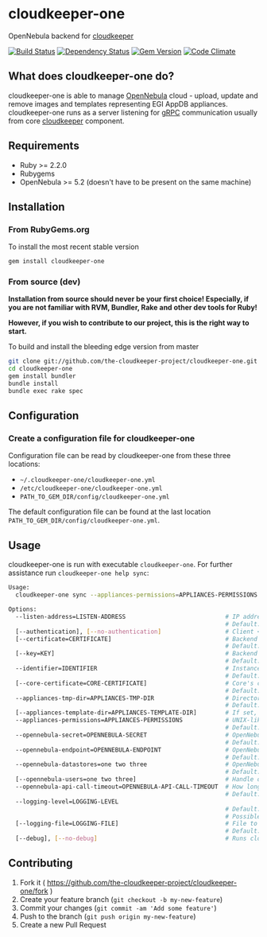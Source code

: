 # cloudkeeper-one
OpenNebula backend for [cloudkeeper](https://github.com/the-cloudkeeper-project/cloudkeeper)

[![Build Status](https://secure.travis-ci.org/the-cloudkeeper-project/cloudkeeper-one.png)](http://travis-ci.org/the-cloudkeeper-project/cloudkeeper-one)
[![Dependency Status](https://gemnasium.com/the-cloudkeeper-project/cloudkeeper-one.png)](https://gemnasium.com/the-cloudkeeper-project/cloudkeeper-one)
[![Gem Version](https://fury-badge.herokuapp.com/rb/cloudkeeper-one.png)](https://badge.fury.io/rb/cloudkeeper-one)
[![Code Climate](https://codeclimate.com/github/the-cloudkeeper-project/cloudkeeper-one.png)](https://codeclimate.com/github/the-cloudkeeper-project/cloudkeeper-one)

## What does cloudkeeper-one do?
cloudkeeper-one is able to manage [OpenNebula](https://opennebula.org/) cloud - upload, update and remove images and templates representing EGI AppDB appliances. cloudkeeper-one runs as a server listening for [gRPC](http://www.grpc.io/) communication usually from core [cloudkeeper](https://github.com/the-cloudkeeper-project/cloudkeeper) component.

## Requirements
* Ruby >= 2.2.0
* Rubygems
* OpenNebula >= 5.2 (doesn't have to be present on the same machine)

## Installation

### From RubyGems.org
To install the most recent stable version
```bash
gem install cloudkeeper-one
```

### From source (dev)
**Installation from source should never be your first choice! Especially, if you are not
familiar with RVM, Bundler, Rake and other dev tools for Ruby!**

**However, if you wish to contribute to our project, this is the right way to start.**

To build and install the bleeding edge version from master

```bash
git clone git://github.com/the-cloudkeeper-project/cloudkeeper-one.git
cd cloudkeeper-one
gem install bundler
bundle install
bundle exec rake spec
```

## Configuration
### Create a configuration file for cloudkeeper-one
Configuration file can be read by cloudkeeper-one from these
three locations:

* `~/.cloudkeeper-one/cloudkeeper-one.yml`
* `/etc/cloudkeeper-one/cloudkeeper-one.yml`
* `PATH_TO_GEM_DIR/config/cloudkeeper-one.yml`

The default configuration file can be found at the last location
`PATH_TO_GEM_DIR/config/cloudkeeper-one.yml`.

## Usage
cloudkeeper-one is run with executable `cloudkeeper-one`. For further assistance run `cloudkeeper-one help sync`:
```bash
Usage:
  cloudkeeper-one sync --appliances-permissions=APPLIANCES-PERMISSIONS --appliances-tmp-dir=APPLIANCES-TMP-DIR --identifier=IDENTIFIER --listen-address=LISTEN-ADDRESS --opennebula-api-call-timeout=OPENNEBULA-API-CALL-TIMEOUT --opennebula-datastores=one two three --opennebula-endpoint=OPENNEBULA-ENDPOINT --opennebula-secret=OPENNEBULA-SECRET

Options:
  --listen-address=LISTEN-ADDRESS                            # IP address gRPC server will listen on
                                                             # Default: 127.0.0.1:50051
  [--authentication], [--no-authentication]                  # Client <-> server authentication
  [--certificate=CERTIFICATE]                                # Backend's host certificate
                                                             # Default: /etc/grid-security/hostcert.pem
  [--key=KEY]                                                # Backend's host key
                                                             # Default: /etc/grid-security/hostkey.pem
  --identifier=IDENTIFIER                                    # Instance identifier
                                                             # Default: cloudkeeper-one
  [--core-certificate=CORE-CERTIFICATE]                      # Core's certificate
                                                             # Default: /etc/grid-security/corecert.pem
  --appliances-tmp-dir=APPLIANCES-TMP-DIR                    # Directory where to temporarily store appliances
                                                             # Default: /var/spool/cloudkeeper/appliances
  [--appliances-template-dir=APPLIANCES-TEMPLATE-DIR]        # If set, templates within this directory are used to construct images and templates in OpenNebula
  --appliances-permissions=APPLIANCES-PERMISSIONS            # UNIX-like permissions appliances will have within OpenNebula
                                                             # Default: 640
  --opennebula-secret=OPENNEBULA-SECRET                      # OpenNebula authentication secret
                                                             # Default: oneadmin:opennebula
  --opennebula-endpoint=OPENNEBULA-ENDPOINT                  # OpenNebula XML-RPC endpoint
                                                             # Default: http://localhost:2633/RPC2
  --opennebula-datastores=one two three                      # OpenNebula datastores images will be uploaded to
                                                             # Default: ["default"]
  [--opennebula-users=one two three]                         # Handle only images/templates of specified users
  --opennebula-api-call-timeout=OPENNEBULA-API-CALL-TIMEOUT  # How long will cloudkeeper-one wait for image/template operations to finish in OpenNebula
                                                             # Default: 3h
  --logging-level=LOGGING-LEVEL
                                                             # Default: ERROR
                                                             # Possible values: DEBUG, INFO, WARN, ERROR, FATAL, UNKNOWN
  [--logging-file=LOGGING-FILE]                              # File to write logs to
                                                             # Default: /var/log/cloudkeeper/cloudkeeper-one.log
  [--debug], [--no-debug]                                    # Runs cloudkeeper in debug mode
```

## Contributing
1. Fork it ( https://github.com/the-cloudkeeper-project/cloudkeeper-one/fork )
2. Create your feature branch (`git checkout -b my-new-feature`)
3. Commit your changes (`git commit -am 'Add some feature'`)
4. Push to the branch (`git push origin my-new-feature`)
5. Create a new Pull Request

